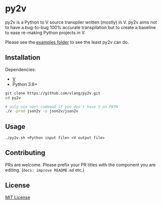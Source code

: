 # py2v

py2v is a Python to V source transpiler written (mostly) in V. py2v aims not to have a bug-to-bug 100% accurate transpilation but to create a baseline to ease re-making Python projects in V.

Please see the [examples folder](/examples/) to see the least py2v can do.

## Installation

Dependencies:
- [V](https://github.com/vlang/v)
- Python 3.6+

```bash
git clone https://github.com/vlang/py2v.git
cd py2v

# only use next command if you don't have V on PATH
./v -prod json2v -o json2v/json2v
```

## Usage

```
./py2v.sh <Python input file> <V output file>
```

## Contributing

PRs are welcome. Please prefix your PR titles with the component you are editing. (`docs: improve README.md` etc.)

## License

[MIT License](/LICENSE)
